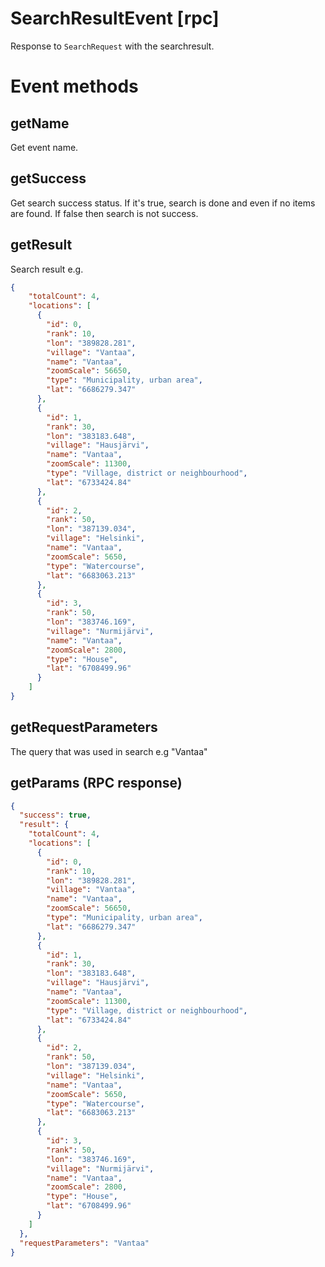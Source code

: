 # SearchResultEvent [rpc]

Response to ``SearchRequest`` with the searchresult.

# Event methods

## getName

Get event name.

## getSuccess

Get search success status. If it's true, search is done and even if no items are found. If false then search is not success.

## getResult

Search result e.g.
```json
{
    "totalCount": 4,
    "locations": [
      {
        "id": 0,
        "rank": 10,
        "lon": "389828.281",
        "village": "Vantaa",
        "name": "Vantaa",
        "zoomScale": 56650,
        "type": "Municipality, urban area",
        "lat": "6686279.347"
      },
      {
        "id": 1,
        "rank": 30,
        "lon": "383183.648",
        "village": "Hausjärvi",
        "name": "Vantaa",
        "zoomScale": 11300,
        "type": "Village, district or neighbourhood",
        "lat": "6733424.84"
      },
      {
        "id": 2,
        "rank": 50,
        "lon": "387139.034",
        "village": "Helsinki",
        "name": "Vantaa",
        "zoomScale": 5650,
        "type": "Watercourse",
        "lat": "6683063.213"
      },
      {
        "id": 3,
        "rank": 50,
        "lon": "383746.169",
        "village": "Nurmijärvi",
        "name": "Vantaa",
        "zoomScale": 2800,
        "type": "House",
        "lat": "6708499.96"
      }
    ]
}
```

## getRequestParameters

The query that was used in search e.g "Vantaa"

## getParams (RPC response)

```json
{
  "success": true,
  "result": {
    "totalCount": 4,
    "locations": [
      {
        "id": 0,
        "rank": 10,
        "lon": "389828.281",
        "village": "Vantaa",
        "name": "Vantaa",
        "zoomScale": 56650,
        "type": "Municipality, urban area",
        "lat": "6686279.347"
      },
      {
        "id": 1,
        "rank": 30,
        "lon": "383183.648",
        "village": "Hausjärvi",
        "name": "Vantaa",
        "zoomScale": 11300,
        "type": "Village, district or neighbourhood",
        "lat": "6733424.84"
      },
      {
        "id": 2,
        "rank": 50,
        "lon": "387139.034",
        "village": "Helsinki",
        "name": "Vantaa",
        "zoomScale": 5650,
        "type": "Watercourse",
        "lat": "6683063.213"
      },
      {
        "id": 3,
        "rank": 50,
        "lon": "383746.169",
        "village": "Nurmijärvi",
        "name": "Vantaa",
        "zoomScale": 2800,
        "type": "House",
        "lat": "6708499.96"
      }
    ]
  },
  "requestParameters": "Vantaa"
}
```
